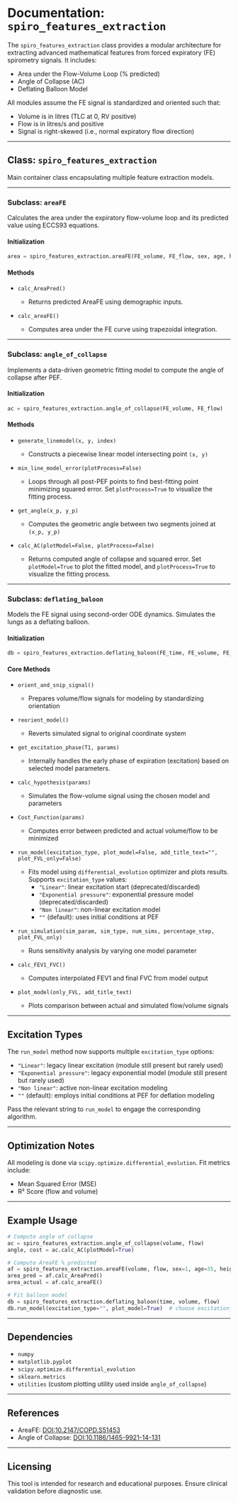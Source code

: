 # Documentation: `spiro_features_extraction`

The `spiro_features_extraction` class provides a modular architecture for extracting advanced mathematical features from forced expiratory (FE) spirometry signals. It includes:

* Area under the Flow-Volume Loop (% predicted)
* Angle of Collapse (AC)
* Deflating Balloon Model

All modules assume the FE signal is standardized and oriented such that:

* Volume is in litres (TLC at 0, RV positive)
* Flow is in litres/s and positive
* Signal is right-skewed (i.e., normal expiratory flow direction)

---

## Class: `spiro_features_extraction`

Main container class encapsulating multiple feature extraction models.

---

### Subclass: `areaFE`

Calculates the area under the expiratory flow-volume loop and its predicted value using ECCS93 equations.

#### Initialization

```python
area = spiro_features_extraction.areaFE(FE_volume, FE_flow, sex, age, height)
```

#### Methods

* `calc_AreaPred()`  
  * Returns predicted AreaFE using demographic inputs.

* `calc_areaFE()`  
  * Computes area under the FE curve using trapezoidal integration.

---

### Subclass: `angle_of_collapse`

Implements a data-driven geometric fitting model to compute the angle of collapse after PEF.

#### Initialization

```python
ac = spiro_features_extraction.angle_of_collapse(FE_volume, FE_flow)
```

#### Methods

* `generate_linemodel(x, y, index)`  
  * Constructs a piecewise linear model intersecting point `(x, y)`

* `min_line_model_error(plotProcess=False)`  
  * Loops through all post-PEF points to find best-fitting point minimizing squared error. Set `plotProcess=True` to visualize the fitting process.

* `get_angle(x_p, y_p)`  
  * Computes the geometric angle between two segments joined at `(x_p, y_p)`

* `calc_AC(plotModel=False, plotProcess=False)`  
  * Returns computed angle of collapse and squared error. Set `plotModel=True` to plot the fitted model, and `plotProcess=True` to visualize the fitting process.

---

### Subclass: `deflating_baloon`

Models the FE signal using second-order ODE dynamics. Simulates the lungs as a deflating balloon.

#### Initialization

```python
db = spiro_features_extraction.deflating_baloon(FE_time, FE_volume, FE_flow)
```

#### Core Methods

* `orient_and_snip_signal()`  
  * Prepares volume/flow signals for modeling by standardizing orientation

* `reorient_model()`  
  * Reverts simulated signal to original coordinate system

* `get_excitation_phase(T1, params)`  
  * Internally handles the early phase of expiration (excitation) based on selected model parameters.

* `calc_hypothesis(params)`  
  * Simulates the flow-volume signal using the chosen model and parameters

* `Cost_Function(params)`  
  * Computes error between predicted and actual volume/flow to be minimized

* `run_model(excitation_type, plot_model=False, add_title_text="", plot_FVL_only=False)`  
  * Fits model using `differential_evolution` optimizer and plots results. Supports `excitation_type` values:
    - `"Linear"`: linear excitation start (deprecated/discarded)
    - `"Exponential pressure"`: exponential pressure model (deprecated/discarded)
    - `"Non linear"`: non-linear excitation model
    - `""` (default): uses initial conditions at PEF

* `run_simulation(sim_param, sim_type, num_sims, percentage_step, plot_FVL_only)`  
  * Runs sensitivity analysis by varying one model parameter

* `calc_FEV1_FVC()`  
  * Computes interpolated FEV1 and final FVC from model output

* `plot_model(only_FVL, add_title_text)`  
  * Plots comparison between actual and simulated flow/volume signals

---

## Excitation Types

The `run_model` method now supports multiple `excitation_type` options:

* `"Linear"`: legacy linear excitation (module still present but rarely used)
* `"Exponential pressure"`: legacy exponential model (module still present but rarely used)
* `"Non linear"`: active non-linear excitation modeling
* `""` (default): employs initial conditions at PEF for deflation modeling

Pass the relevant string to `run_model` to engage the corresponding algorithm.

---

## Optimization Notes

All modeling is done via `scipy.optimize.differential_evolution`. Fit metrics include:

* Mean Squared Error (MSE)
* R² Score (flow and volume)

---

## Example Usage

```python
# Compute angle of collapse
ac = spiro_features_extraction.angle_of_collapse(volume, flow)
angle, cost = ac.calc_AC(plotModel=True)

# Compute AreaFE % predicted
af = spiro_features_extraction.areaFE(volume, flow, sex=1, age=35, height=170)
area_pred = af.calc_AreaPred()
area_actual = af.calc_areaFE()

# Fit balloon model
db = spiro_features_extraction.deflating_baloon(time, volume, flow)
db.run_model(excitation_type="", plot_model=True)  # choose excitation_type as needed
```

---

## Dependencies

* `numpy`
* `matplotlib.pyplot`
* `scipy.optimize.differential_evolution`
* `sklearn.metrics`
* `utilities` (custom plotting utility used inside `angle_of_collapse`)

---

## References

* AreaFE: [DOI:10.2147/COPD.S51453](https://www.dovepress.com/area-under-the-forced-expiratory-flow-volume-loop-in-spirometry-indica-peer-reviewed-fulltext-article-COPD)
* Angle of Collapse: [DOI:10.1186/1465-9921-14-131](https://respiratory-research.biomedcentral.com/articles/10.1186/1465-9921-14-131)

---

## Licensing

This tool is intended for research and educational purposes. Ensure clinical validation before diagnostic use.